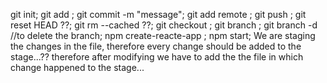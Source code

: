 git init; git add <file>; git commit -m "message"; git add remote <name> <link>; 
git push <remoteName> <branchName>; git reset HEAD <path>??; git rm --cached <file>??;
git checkout <branch>; git branch <name>; git branch -d <name> //to delete the branch;
npm create-reacte-app <appName>; npm start;
We are staging the changes in the file, therefore every change should be added to the stage...??
therefore after modifying we have to add the the file in which change happened to the stage...
